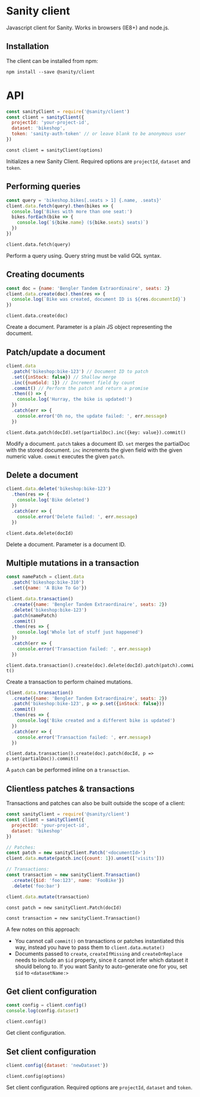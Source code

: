 # Sanity client

Javascript client for Sanity. Works in browsers (IE8+) and node.js.

## Installation

The client can be installed from npm:

```
npm install --save @sanity/client
```

# API

```js
const sanityClient = require('@sanity/client')
const client = sanityClient({
  projectId: 'your-project-id',
  dataset: 'bikeshop',
  token: 'sanity-auth-token' // or leave blank to be anonymous user
})
```

`const client = sanityClient(options)`

Initializes a new Sanity Client. Required options are `projectId`, `dataset` and `token`.


## Performing queries

```js
const query = 'bikeshop.bikes[.seats > 1] {.name, .seats}'
client.data.fetch(query).then(bikes => {
  console.log('Bikes with more than one seat:')
  bikes.forEach(bike => {
    console.log(`${bike.name} (${bike.seats} seats)`)
  })
})
```

`client.data.fetch(query)`

Perform a query using. Query string must be valid GQL syntax.


## Creating documents

```js
const doc = {name: 'Bengler Tandem Extraordinaire', seats: 2}
client.data.create(doc).then(res => {
  console.log(`Bike was created, document ID is ${res.documentId}`)
})
```

`client.data.create(doc)`

Create a document. Parameter is a plain JS object representing the document.


## Patch/update a document

```js
client.data
  .patch('bikeshop:bike-123') // Document ID to patch
  .set({inStock: false}) // Shallow merge
  .inc({numSold: 1}) // Increment field by count
  .commit() // Perform the patch and return a promise
  .then(() => {
    console.log('Hurray, the bike is updated!')
  })
  .catch(err => {
    console.error('Oh no, the update failed: ', err.message)
  })
```

`client.data.patch(docId).set(partialDoc).inc({key: value}).commit()`

Modify a document. `patch` takes a document ID. `set` merges the partialDoc with the stored document. `inc` increments the given field with the given numeric value. `commit` executes the given `patch`.


## Delete a document

```js
client.data.delete('bikeshop:bike-123')
  .then(res => {
    console.log('Bike deleted')
  })
  .catch(err => {
    console.error('Delete failed: ', err.message)
  })
```

`client.data.delete(docId)`

Delete a document. Parameter is a document ID.

## Multiple mutations in a transaction

```js
const namePatch = client.data
  .patch('bikeshop:bike-310')
  .set({name: 'A Bike To Go'})

client.data.transaction()
  .create({name: 'Bengler Tandem Extraordinaire', seats: 2})
  .delete('bikeshop:bike-123')
  .patch(namePatch)
  .commit()
  .then(res => {
    console.log('Whole lot of stuff just happened')
  })
  .catch(err => {
    console.error('Transaction failed: ', err.message)
  })
```
`client.data.transaction().create(doc).delete(docId).patch(patch).commit()`

Create a transaction to perform chained mutations.


```js
client.data.transaction()
  .create({name: 'Bengler Tandem Extraordinaire', seats: 2})
  .patch('bikeshop:bike-123', p => p.set({inStock: false}))
  .commit()
  .then(res => {
    console.log('Bike created and a different bike is updated')
  })
  .catch(err => {
    console.error('Transaction failed: ', err.message)
  })
```

`client.data.transaction().create(doc).patch(docId, p => p.set(partialDoc)).commit()`

A `patch` can be performed inline on a `transaction`.


## Clientless patches & transactions

Transactions and patches can also be built outside the scope of a client:

```js
const sanityClient = require('@sanity/client')
const client = sanityClient({
  projectId: 'your-project-id',
  dataset: 'bikeshop'
})

// Patches:
const patch = new sanityClient.Patch('<documentId>')
client.data.mutate(patch.inc({count: 1}).unset(['visits']))

// Transactions:
const transaction = new sanityClient.Transaction()
  .create({$id: 'foo:123', name: 'FooBike'})
  .delete('foo:bar')

client.data.mutate(transaction)
```

`const patch = new sanityClient.Patch(docId)`

`const transaction = new sanityClient.Transaction()`

A few notes on this approach:

* You cannot call `commit()` on transactions or patches instantiated this way, instead you have to pass them to `client.data.mutate()`
* Documents passed to `create`, `createIfMissing` and `createOrReplace` needs to include an `$id` property, since it cannot infer which dataset it should belong to. If you want Sanity to auto-generate one for you, set `$id` to `<datasetName:>`

## Get client configuration

```js
const config = client.config()
console.log(config.dataset)
```

`client.config()`

Get client configuration.


## Set client configuration

```js
client.config({dataset: 'newDataset'})
```

`client.config(options)`

Set client configuration. Required options are `projectId`, `dataset` and `token`.
